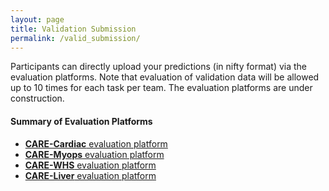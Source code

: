 ```yaml
---
layout: page
title: Validation Submission
permalink: /valid_submission/
---
```


Participants can directly upload your predictions (in nifty format) via the evaluation platforms. Note that evaluation of validation data will be allowed up to 10 times for each task per team. The evaluation platforms are under construction.

#### Summary of Evaluation Platforms

- [**CARE-Cardiac** evaluation platform](http://zmic.org.cn/care_2024/eval/login?track=CARE-Cardiac)
- [**CARE-Myops** evaluation platform](http://zmic.org.cn/care_2024/eval/login?track=CARE-Myops%2B%2B)
- [**CARE-WHS** evaluation platform](http://zmic.org.cn/care_2024/eval/login?track=CARE-WHS)
- [**CARE-Liver** evaluation platform](http://zmic.org.cn/care_2024/eval/login?track=Liver%2B%2B)
